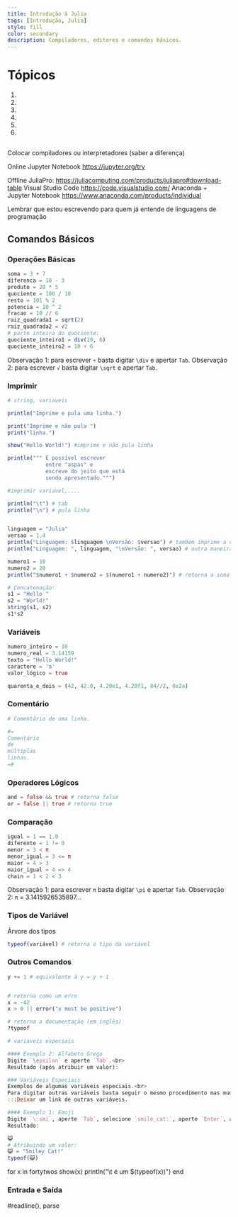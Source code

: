 ```yaml
---
title: Introdução à Julia
tags: [Introdução, Julia]
style: fill
color: secondary
description: Compiladores, editores e comandos básicos.
---
```


# Tópicos
1. 
2. 
3. 
4. 
5. 
6. 

## 

Colocar compiladores ou interpretadores (saber a diferença)

Online
Jupyter Notebook
https://jupyter.org/try

Offline
JuliaPro:
https://juliacomputing.com/products/juliapro#download-table
Visual Studio Code
https://code.visualstudio.com/
Anaconda + Jupyter Notebook
https://www.anaconda.com/products/individual


Lembrar que estou escrevendo para quem já entende de linguagens de programação

## Comandos Básicos

### Operações Básicas

```julia
soma = 3 + 7
diferenca = 10 - 3
produto = 20 * 5
quociente = 100 / 10
resto = 101 % 2
potencia = 10 ^ 2
fracao = 10 // 6
raiz_quadrada1 = sqrt(2)
raiz_quadrada2 = √2
# parte inteira do quociente:
quociente_inteiro1 = div(10, 6)
quociente_inteiro2 = 10 ÷ 6
```

Observação 1: para escrever `÷` basta digitar `\div` e apertar `Tab`.
Observação 2: para escrever `√` basta digitar `\sqrt` e apertar `Tab`.

### Imprimir

```julia
# string, variaveis

println("Imprime e pula uma linha.")

print("Imprime e não pula ")
print("linha.")

show("Hello World!") #imprime e não pula linha

println(""" É possível escrever 
            entre "aspas" e
            escreve do jeito que está 
            sendo apresentado.""")

#imprimir variavel,....

println("\t") # tab
println("\n") # pula linha


linguagem = "Julia"
versao = 1.4
println("Linguagem: $linguagem \nVersão: $versao") # também imprime a variável linguagem
println("Linguagem: ", linguagem, "\nVersão: ", versao) # outra maneira

numero1 = 10
numero2 = 20
println("$numero1 + $numero2 = $(numero1 + numero2)") # retorna a soma

# Concatenação:
s1 = "Hello "
s2 = "World!"
string(s1, s2)
s1*s2


```

### Variáveis

```julia
numero_inteiro = 10
numero_real = 3.14159
texto = "Hello World!"
caractere = 'a'
valor_lógico = true

quarenta_e_dois = (42, 42.0, 4.20e1, 4.20f1, 84//2, 0x2a)
```

### Comentário

```julia
# Comentário de uma linha.

#=
Comentário 
de 
múltiplas 
linhas.
=#

```
### Operadores Lógicos

```julia
and = false && true # retorna false
or = false || true # retorna true
```

### Comparação

```julia
igual = 1 == 1.0
diferente = 1 != 0
menor = 3 < π
menor_igual = 3 <= π
maior = 4 > 3
maior_igual = 4 => 4 
chain = 1 < 2 < 3
```

Observação 1: para escrever `π` basta digitar `\pi` e apertar `Tab`.
Observação 2: `π` = 3.1415926535897... 


### Tipos de Variável

Árvore dos tipos

```julia
typeof(variável) # retorna o tipo da variável

```

### Outros Comandos

```julia
y += 1 # equivalente à y = y + 1


# retorna como um erro
x = -42
x > 0 || error("x must be positive")

# retorna a documentação (em inglês)
?typeof

# variaveis especiais

#### Exemplo 2: Alfabeto Grego
Digite `\epsilon` e aperte `Tab`.<br>
Resultado (após atribuir um valor):

### Variáveis Especiais
Exemplos de algumas variáveis especiais.<br>
Para digitar outras variáveis basta seguir o mesmo procedimento mas mudando algumas letras. <br>
:::Deixar um link de outras variáveis.

#### Exemplo 1: Emoji
Digite `\:smi`, aperte `Tab`, selecione `smile_cat:`, aperte `Enter`, aperte `Tab` novamente, selecione a imagem e, por fim, aperte `Enter`.<br>
Resultado:

😺
# Atribuindo um valor:
😺 = "Smiley Cat!"
typeof(😺)

```


for x in fortytwos
    show(x)
    println("\t é um $(typeof(x))")
end



### Entrada e Saída

#readline(), parse
